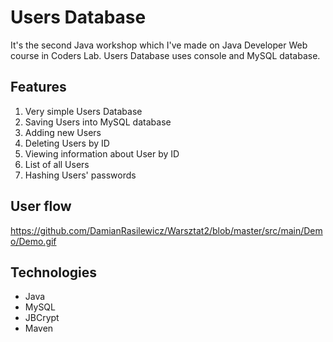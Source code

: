 ﻿# Users Database
It's the second Java workshop which I've made on Java Developer Web course in Coders Lab. Users Database uses console and MySQL database.

## Features
 1. Very simple Users Database
 2. Saving Users into MySQL database
 3. Adding new Users
 4. Deleting Users by ID
 5. Viewing information about User by ID
 6. List of all Users
 7. Hashing Users' passwords

## User flow

https://github.com/DamianRasilewicz/Warsztat2/blob/master/src/main/Demo/Demo.gif

## Technologies
-   Java
-   MySQL
-   JBCrypt
-   Maven
